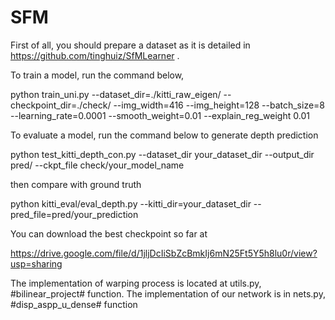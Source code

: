 # SFM
First of all, you should prepare a dataset as it is detailed in https://github.com/tinghuiz/SfMLearner .

To train a model, run the command below,

python train_uni.py --dataset_dir=./kitti_raw_eigen/ --checkpoint_dir=./check/ --img_width=416 --img_height=128 --batch_size=8 --learning_rate=0.0001 --smooth_weight=0.01 --explain_reg_weight 0.01

To evaluate a model, run the command below to generate depth prediction

python test_kitti_depth_con.py --dataset_dir your_dataset_dir --output_dir pred/ --ckpt_file check/your_model_name

then compare with ground truth

python kitti_eval/eval_depth.py --kitti_dir=your_dataset_dir --pred_file=pred/your_prediction

You can download the best checkpoint so far at 

https://drive.google.com/file/d/1jljDcIiSbZcBmkIj6mN25Ft5Y5h8lu0r/view?usp=sharing

The implementation of warping process is located at utils.py, #bilinear_project# function.
The implementation of our network is in nets.py, #disp_aspp_u_dense# function
